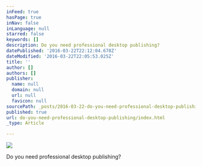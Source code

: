 ```yaml
---
inFeed: true
hasPage: true
inNav: false
inLanguage: null
starred: false
keywords: []
description: Do you need professional desktop publishing?
datePublished: '2016-03-22T22:12:04.678Z'
dateModified: '2016-03-22T22:05:53.025Z'
title: ''
author: []
authors: []
publisher:
  name: null
  domain: null
  url: null
  favicon: null
sourcePath: _posts/2016-03-22-do-you-need-professional-desktop-publishing.md
published: true
url: do-you-need-professional-desktop-publishing/index.html
_type: Article

---
```

![](https://the-grid-user-content.s3-us-west-2.amazonaws.com/05e52986-5564-4c6f-bab2-2d019a485426.jpg)

Do you need professional desktop publishing?